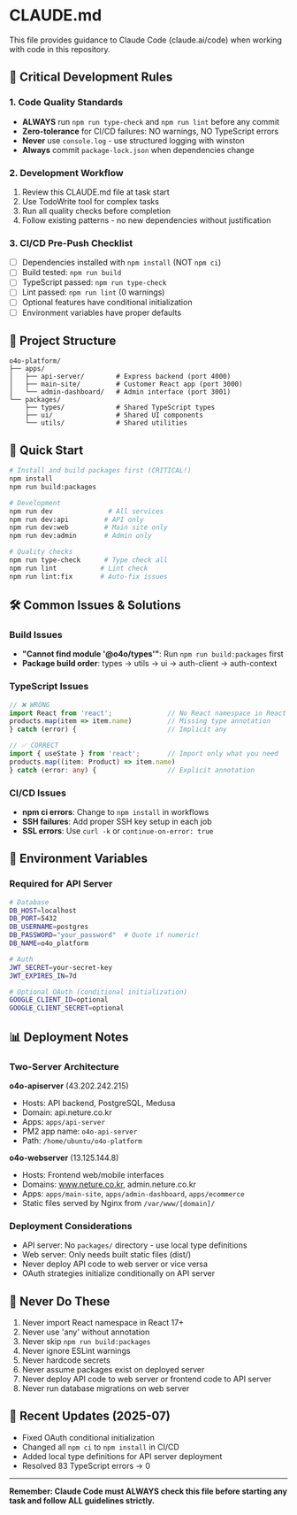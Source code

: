 # CLAUDE.md

This file provides guidance to Claude Code (claude.ai/code) when working with code in this repository.

## 🎯 Critical Development Rules

### 1. Code Quality Standards
- **ALWAYS** run `npm run type-check` and `npm run lint` before any commit
- **Zero-tolerance** for CI/CD failures: NO warnings, NO TypeScript errors
- **Never** use `console.log` - use structured logging with winston
- **Always** commit `package-lock.json` when dependencies change

### 2. Development Workflow
1. Review this CLAUDE.md file at task start
2. Use TodoWrite tool for complex tasks
3. Run all quality checks before completion
4. Follow existing patterns - no new dependencies without justification

### 3. CI/CD Pre-Push Checklist
- [ ] Dependencies installed with `npm install` (NOT `npm ci`)
- [ ] Build tested: `npm run build`
- [ ] TypeScript passed: `npm run type-check`
- [ ] Lint passed: `npm run lint` (0 warnings)
- [ ] Optional features have conditional initialization
- [ ] Environment variables have proper defaults

## 📁 Project Structure

```
o4o-platform/
├── apps/
│   ├── api-server/        # Express backend (port 4000)
│   ├── main-site/         # Customer React app (port 3000)
│   └── admin-dashboard/   # Admin interface (port 3001)
└── packages/
    ├── types/             # Shared TypeScript types
    ├── ui/                # Shared UI components
    └── utils/             # Shared utilities
```

## 🚀 Quick Start

```bash
# Install and build packages first (CRITICAL!)
npm install
npm run build:packages

# Development
npm run dev              # All services
npm run dev:api         # API only
npm run dev:web         # Main site only
npm run dev:admin       # Admin only

# Quality checks
npm run type-check      # Type check all
npm run lint           # Lint check
npm run lint:fix       # Auto-fix issues
```

## 🛠️ Common Issues & Solutions

### Build Issues
- **"Cannot find module '@o4o/types'"**: Run `npm run build:packages` first
- **Package build order**: types → utils → ui → auth-client → auth-context

### TypeScript Issues
```typescript
// ❌ WRONG
import React from 'react';              // No React namespace in React 17+
products.map(item => item.name)         // Missing type annotation
} catch (error) {                       // Implicit any

// ✅ CORRECT
import { useState } from 'react';       // Import only what you need
products.map((item: Product) => item.name)
} catch (error: any) {                  // Explicit annotation
```

### CI/CD Issues
- **npm ci errors**: Change to `npm install` in workflows
- **SSH failures**: Add proper SSH key setup in each job
- **SSL errors**: Use `curl -k` or `continue-on-error: true`

## 🔐 Environment Variables

### Required for API Server
```bash
# Database
DB_HOST=localhost
DB_PORT=5432
DB_USERNAME=postgres
DB_PASSWORD="your_password"  # Quote if numeric!
DB_NAME=o4o_platform

# Auth
JWT_SECRET=your-secret-key
JWT_EXPIRES_IN=7d

# Optional OAuth (conditional initialization)
GOOGLE_CLIENT_ID=optional
GOOGLE_CLIENT_SECRET=optional
```

## 📊 Deployment Notes

### Two-Server Architecture
**o4o-apiserver** (43.202.242.215)
- Hosts: API backend, PostgreSQL, Medusa
- Domain: api.neture.co.kr
- Apps: `apps/api-server`
- PM2 app name: `o4o-api-server`
- Path: `/home/ubuntu/o4o-platform`

**o4o-webserver** (13.125.144.8)
- Hosts: Frontend web/mobile interfaces
- Domains: www.neture.co.kr, admin.neture.co.kr
- Apps: `apps/main-site`, `apps/admin-dashboard`, `apps/ecommerce`
- Static files served by Nginx from `/var/www/[domain]/`

### Deployment Considerations
- API server: No `packages/` directory - use local type definitions
- Web server: Only needs built static files (dist/)
- Never deploy API code to web server or vice versa
- OAuth strategies initialize conditionally on API server

## 🚨 Never Do These
1. Never import React namespace in React 17+
2. Never use 'any' without annotation
3. Never skip `npm run build:packages`
4. Never ignore ESLint warnings
5. Never hardcode secrets
6. Never assume packages exist on deployed server
7. Never deploy API code to web server or frontend code to API server
8. Never run database migrations on web server

## 📝 Recent Updates (2025-07)
- Fixed OAuth conditional initialization
- Changed all `npm ci` to `npm install` in CI/CD
- Added local type definitions for API server deployment
- Resolved 83 TypeScript errors → 0

---

**Remember: Claude Code must ALWAYS check this file before starting any task and follow ALL guidelines strictly.**